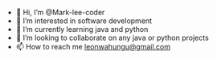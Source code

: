 - 👋 Hi, I’m @Mark-lee-coder
- 👀 I’m interested in software development
- 🌱 I’m currently learning java and python
- 💞️ I’m looking to collaborate on any java or python projects
- 📫 How to reach me leonwahungu@gmail.com

<!---
Mark-lee-coder/Mark-lee-coder is a ✨ special ✨ repository because its `README.md` (this file) appears on your GitHub profile.
You can click the Preview link to take a look at your changes.
--->

